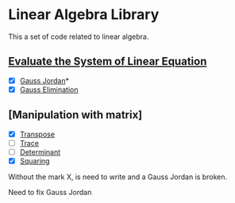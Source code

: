 # Linear Algebra Library 

This a set of code related to linear algebra.

## [Evaluate the System of Linear Equation  ](https://en.wikipedia.org/wiki/System_of_linear_equations)
- [x] [Gauss Jordan](https://en.wikipedia.org/wiki/Gauss%E2%80%93Jordan_elimination)*
- [x] [Gauss Elimination](https://en.wikipedia.org/wiki/Gauss%E2%80%93Jordan_elimination) 

## [Manipulation with matrix]
- [x] [Transpose](https://en.wikipedia.org/wiki/Transpose)
- [ ] [Trace](https://m.tau.ac.il/~tsirel/dump/Static/knowino.org/wiki/Trace_(mathematics).html)
- [ ] [Determinant](https://en.wikipedia.org/wiki/Determinant)
- [X] [Squaring](https://en.wikipedia.org/wiki/Matrix_multiplication)

Without the mark X, is need to write and a Gauss Jordan is broken.

Need to fix Gauss Jordan